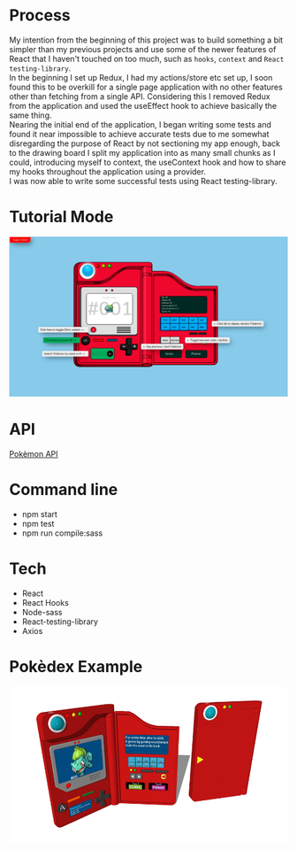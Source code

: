 # Process

My intention from the beginning of this project was to build something a bit simpler than my previous projects and use some of the newer features of React that I haven't touched on too much, such as `hooks`, `context` and `React testing-library`. <br />
In the beginning I set up Redux, I had my actions/store etc set up, I soon found this to be overkill for a single page application with no other features other than fetching from a single API. Considering this I removed Redux from the application and used the useEffect hook to achieve basically the same thing. <br />
Nearing the initial end of the application, I began writing some tests and found it near impossible to achieve accurate tests due to me somewhat disregarding the purpose of React by not sectioning my app enough, back to the drawing board I split my application into as many small chunks as I could, introducing myself to context, the useContext hook and how to share my hooks throughout the application using a provider. <br />
I was now able to write some successful tests using React testing-library.

# Tutorial Mode

![Tutorial](__README__ASSETS/pokedex-tut.png)

# API

[Pokèmon API](https://pokeapi.co/docs/v2)

# Command line

- npm start
- npm test
- npm run compile:sass

# Tech

- React
- React Hooks
- Node-sass
- React-testing-library
- Axios

# Pokèdex Example

![Pokèdex Example](__README__ASSETS/pokedex-example.jpg)
